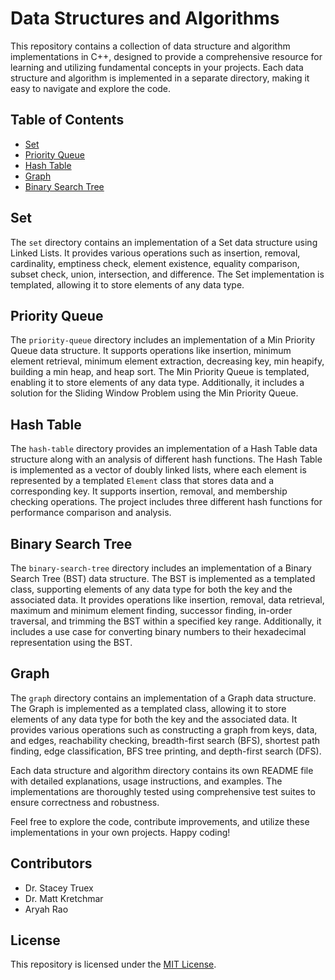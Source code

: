 # Data Structures and Algorithms

This repository contains a collection of data structure and algorithm implementations in C++, designed to provide a comprehensive resource for learning and utilizing fundamental concepts in your projects. Each data structure and algorithm is implemented in a separate directory, making it easy to navigate and explore the code.

## Table of Contents
- [Set](#set)
- [Priority Queue](#priority-queue)
- [Hash Table](#hash-table)
- [Graph](#graph)
- [Binary Search Tree](#binary-search-tree)

## Set
The `set` directory contains an implementation of a Set data structure using Linked Lists. It provides various operations such as insertion, removal, cardinality, emptiness check, element existence, equality comparison, subset check, union, intersection, and difference. The Set implementation is templated, allowing it to store elements of any data type.

## Priority Queue
The `priority-queue` directory includes an implementation of a Min Priority Queue data structure. It supports operations like insertion, minimum element retrieval, minimum element extraction, decreasing key, min heapify, building a min heap, and heap sort. The Min Priority Queue is templated, enabling it to store elements of any data type. Additionally, it includes a solution for the Sliding Window Problem using the Min Priority Queue.

## Hash Table
The `hash-table` directory provides an implementation of a Hash Table data structure along with an analysis of different hash functions. The Hash Table is implemented as a vector of doubly linked lists, where each element is represented by a templated `Element` class that stores data and a corresponding key. It supports insertion, removal, and membership checking operations. The project includes three different hash functions for performance comparison and analysis.

## Binary Search Tree
The `binary-search-tree` directory includes an implementation of a Binary Search Tree (BST) data structure. The BST is implemented as a templated class, supporting elements of any data type for both the key and the associated data. It provides operations like insertion, removal, data retrieval, maximum and minimum element finding, successor finding, in-order traversal, and trimming the BST within a specified key range. Additionally, it includes a use case for converting binary numbers to their hexadecimal representation using the BST.

## Graph
The `graph` directory contains an implementation of a Graph data structure. The Graph is implemented as a templated class, allowing it to store elements of any data type for both the key and the associated data. It provides various operations such as constructing a graph from keys, data, and edges, reachability checking, breadth-first search (BFS), shortest path finding, edge classification, BFS tree printing, and depth-first search (DFS).

Each data structure and algorithm directory contains its own README file with detailed explanations, usage instructions, and examples. The implementations are thoroughly tested using comprehensive test suites to ensure correctness and robustness.

Feel free to explore the code, contribute improvements, and utilize these implementations in your own projects. Happy coding!

## Contributors
- Dr. Stacey Truex
- Dr. Matt Kretchmar
- Aryah Rao

## License
This repository is licensed under the [MIT License](LICENSE).
